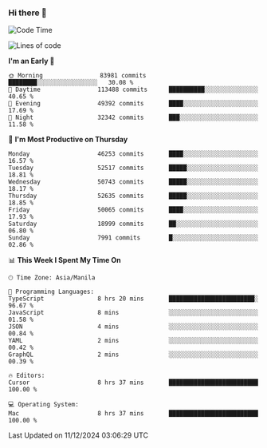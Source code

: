 ### Hi there 👋

<!--START_SECTION:waka-->
![Code Time](http://img.shields.io/badge/Code%20Time-5%2C736%20hrs%2017%20mins-blue)

![Lines of code](https://img.shields.io/badge/From%20Hello%20World%20I%27ve%20Written-112.1%20million%20lines%20of%20code-blue)

**I'm an Early 🐤** 

```text
🌞 Morning                83981 commits       ████████░░░░░░░░░░░░░░░░░   30.08 % 
🌆 Daytime                113488 commits      ██████████░░░░░░░░░░░░░░░   40.65 % 
🌃 Evening                49392 commits       ████░░░░░░░░░░░░░░░░░░░░░   17.69 % 
🌙 Night                  32342 commits       ███░░░░░░░░░░░░░░░░░░░░░░   11.58 % 
```
📅 **I'm Most Productive on Thursday** 

```text
Monday                   46253 commits       ████░░░░░░░░░░░░░░░░░░░░░   16.57 % 
Tuesday                  52517 commits       █████░░░░░░░░░░░░░░░░░░░░   18.81 % 
Wednesday                50743 commits       █████░░░░░░░░░░░░░░░░░░░░   18.17 % 
Thursday                 52635 commits       █████░░░░░░░░░░░░░░░░░░░░   18.85 % 
Friday                   50065 commits       ████░░░░░░░░░░░░░░░░░░░░░   17.93 % 
Saturday                 18999 commits       ██░░░░░░░░░░░░░░░░░░░░░░░   06.80 % 
Sunday                   7991 commits        █░░░░░░░░░░░░░░░░░░░░░░░░   02.86 % 
```


📊 **This Week I Spent My Time On** 

```text
🕑︎ Time Zone: Asia/Manila

💬 Programming Languages: 
TypeScript               8 hrs 20 mins       ████████████████████████░   96.67 % 
JavaScript               8 mins              ░░░░░░░░░░░░░░░░░░░░░░░░░   01.58 % 
JSON                     4 mins              ░░░░░░░░░░░░░░░░░░░░░░░░░   00.84 % 
YAML                     2 mins              ░░░░░░░░░░░░░░░░░░░░░░░░░   00.42 % 
GraphQL                  2 mins              ░░░░░░░░░░░░░░░░░░░░░░░░░   00.39 % 

🔥 Editors: 
Cursor                   8 hrs 37 mins       █████████████████████████   100.00 % 

💻 Operating System: 
Mac                      8 hrs 37 mins       █████████████████████████   100.00 % 
```


 Last Updated on 11/12/2024 03:06:29 UTC
<!--END_SECTION:waka-->


<!--
**rad182/rad182** is a ✨ _special_ ✨ repository because its `README.md` (this file) appears on your GitHub profile.

Here are some ideas to get you started:

- 🔭 I’m currently working on ...
- 🌱 I’m currently learning ...
- 👯 I’m looking to collaborate on ...
- 🤔 I’m looking for help with ...
- 💬 Ask me about ...
- 📫 How to reach me: ...
- 😄 Pronouns: ...
- ⚡ Fun fact: ...
-->
